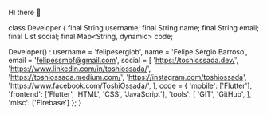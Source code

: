  Hi there 👋

class Developer {
  final String username;
  final String name;
  final String email;
  final List<String> social;
  final Map<String, dynamic> code;

  Developer()
      : username = 'felipesergiob',
        name = 'Felipe Sérgio Barroso',
        email = 'felipessmbf@gmail.com',
        social = [
          'https://toshiossada.dev/',
          'https://www.linkedin.com/in/toshiossada/',
          'https://toshiossada.medium.com/',
          'https://instagram.com/toshiossada',
          'https://www.facebook.com/ToshiOssada/',
        ],
        code = {
          'mobile': ['Flutter'],
          'frontend': ['Flutter', 'HTML', 'CSS', 'JavaScript'],
          'tools': [
            'GIT',
            'GitHub',
          ],
          'misc': ['Firebase']
        };
}
